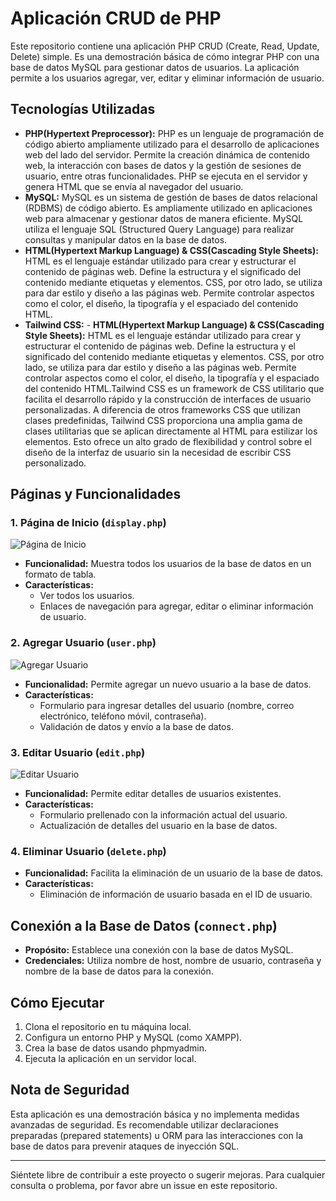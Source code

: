 
# Aplicación CRUD de PHP

Este repositorio contiene una aplicación PHP CRUD (Create, Read, Update, Delete) simple. Es una demostración básica de cómo integrar PHP con una base de datos MySQL para gestionar datos de usuarios. La aplicación permite a los usuarios agregar, ver, editar y eliminar información de usuario.

## Tecnologías Utilizadas

- **PHP(Hypertext Preprocessor):** PHP es un lenguaje de programación de código abierto ampliamente utilizado para el desarrollo de aplicaciones web del lado del servidor. Permite la creación dinámica de contenido web, la interacción con bases de datos y la gestión de sesiones de usuario, entre otras funcionalidades. PHP se ejecuta en el servidor y genera HTML que se envía al navegador del usuario.
- **MySQL:** MySQL es un sistema de gestión de bases de datos relacional (RDBMS) de código abierto. Es ampliamente utilizado en aplicaciones web para almacenar y gestionar datos de manera eficiente. MySQL utiliza el lenguaje SQL (Structured Query Language) para realizar consultas y manipular datos en la base de datos.
- **HTML(Hypertext Markup Language) & CSS(Cascading Style Sheets):** HTML es el lenguaje estándar utilizado para crear y estructurar el contenido de páginas web. Define la estructura y el significado del contenido mediante etiquetas y elementos. CSS, por otro lado, se utiliza para dar estilo y diseño a las páginas web. Permite controlar aspectos como el color, el diseño, la tipografía y el espaciado del contenido HTML.
- **Tailwind CSS:** - **HTML(Hypertext Markup Language) & CSS(Cascading Style Sheets):** HTML es el lenguaje estándar utilizado para crear y estructurar el contenido de páginas web. Define la estructura y el significado del contenido mediante etiquetas y elementos. CSS, por otro lado, se utiliza para dar estilo y diseño a las páginas web. Permite controlar aspectos como el color, el diseño, la tipografía y el espaciado del contenido HTML.Tailwind CSS es un framework de CSS utilitario que facilita el desarrollo rápido y la construcción de interfaces de usuario personalizadas. A diferencia de otros frameworks CSS que utilizan clases predefinidas, Tailwind CSS proporciona una amplia gama de clases utilitarias que se aplican directamente al HTML para estilizar los elementos. Esto ofrece un alto grado de flexibilidad y control sobre el diseño de la interfaz de usuario sin la necesidad de escribir CSS personalizado.

## Páginas y Funcionalidades

### 1. Página de Inicio (`display.php`)

![Página de Inicio](images/display.png)

- **Funcionalidad:** Muestra todos los usuarios de la base de datos en un formato de tabla.
- **Características:** 
  - Ver todos los usuarios.
  - Enlaces de navegación para agregar, editar o eliminar información de usuario.

### 2. Agregar Usuario (`user.php`)

![Agregar Usuario](images/add.png)

- **Funcionalidad:** Permite agregar un nuevo usuario a la base de datos.
- **Características:** 
  - Formulario para ingresar detalles del usuario (nombre, correo electrónico, teléfono móvil, contraseña).
  - Validación de datos y envío a la base de datos.

### 3. Editar Usuario (`edit.php`)

![Editar Usuario](images/edit.png)

- **Funcionalidad:** Permite editar detalles de usuarios existentes.
- **Características:** 
  - Formulario prellenado con la información actual del usuario.
  - Actualización de detalles del usuario en la base de datos.

### 4. Eliminar Usuario (`delete.php`)

- **Funcionalidad:** Facilita la eliminación de un usuario de la base de datos.
- **Características:** 
  - Eliminación de información de usuario basada en el ID de usuario.

## Conexión a la Base de Datos (`connect.php`)

- **Propósito:** Establece una conexión con la base de datos MySQL.
- **Credenciales:** Utiliza nombre de host, nombre de usuario, contraseña y nombre de la base de datos para la conexión.

## Cómo Ejecutar

1. Clona el repositorio en tu máquina local.
2. Configura un entorno PHP y MySQL (como XAMPP).
3. Crea la base de datos usando phpmyadmin.
4. Ejecuta la aplicación en un servidor local.

## Nota de Seguridad

Esta aplicación es una demostración básica y no implementa medidas avanzadas de seguridad. Es recomendable utilizar declaraciones preparadas (prepared statements) u ORM para las interacciones con la base de datos para prevenir ataques de inyección SQL.

---

Siéntete libre de contribuir a este proyecto o sugerir mejoras. Para cualquier consulta o problema, por favor abre un issue en este repositorio.

